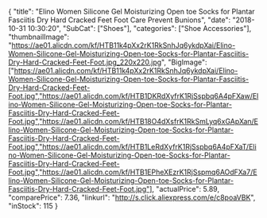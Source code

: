 {
	"title": "Elino Women Silicone Gel Moisturizing Open toe Socks for Plantar Fasciitis Dry Hard Cracked Feet Foot Care Prevent Bunions",
	"date": "2018-10-31 10:30:20",
	"SubCat": ["Shoes"],
	"categories": ["Shoe Accessories"],
	"thumbnailImage": "https://ae01.alicdn.com/kf/HTB11k4pXx2rK1RkSnhJq6ykdpXai/Elino-Women-Silicone-Gel-Moisturizing-Open-toe-Socks-for-Plantar-Fasciitis-Dry-Hard-Cracked-Feet-Foot.jpg_220x220.jpg",
	"BigImage": ["https://ae01.alicdn.com/kf/HTB11k4pXx2rK1RkSnhJq6ykdpXai/Elino-Women-Silicone-Gel-Moisturizing-Open-toe-Socks-for-Plantar-Fasciitis-Dry-Hard-Cracked-Feet-Foot.jpg","https://ae01.alicdn.com/kf/HTB1DKRdXyfrK1RjSspbq6A4pFXaw/Elino-Women-Silicone-Gel-Moisturizing-Open-toe-Socks-for-Plantar-Fasciitis-Dry-Hard-Cracked-Feet-Foot.jpg","https://ae01.alicdn.com/kf/HTB18O4dXsfrK1RkSmLyq6xGApXan/Elino-Women-Silicone-Gel-Moisturizing-Open-toe-Socks-for-Plantar-Fasciitis-Dry-Hard-Cracked-Feet-Foot.jpg","https://ae01.alicdn.com/kf/HTB1LeRdXyfrK1RjSspbq6A4pFXaT/Elino-Women-Silicone-Gel-Moisturizing-Open-toe-Socks-for-Plantar-Fasciitis-Dry-Hard-Cracked-Feet-Foot.jpg","https://ae01.alicdn.com/kf/HTB1EPheXEzrK1RjSspmq6AOdFXa7/Elino-Women-Silicone-Gel-Moisturizing-Open-toe-Socks-for-Plantar-Fasciitis-Dry-Hard-Cracked-Feet-Foot.jpg"],
	"actualPrice": 5.89,
	"comparePrice": 7.36,
	"linkurl": "http://s.click.aliexpress.com/e/c8poaVBK",
	"inStock": 115
}
